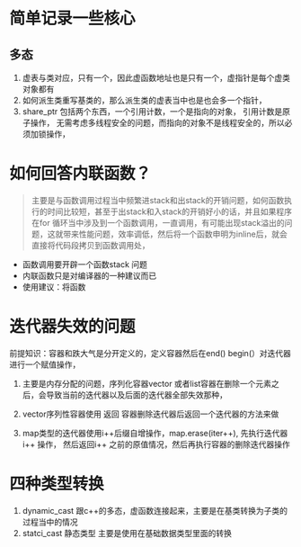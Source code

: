 # 简单记录一些核心

## 多态
1.  虚表与类对应，只有一个，因此虚函数地址也是只有一个，虚指针是每个虚类对象都有
2. 如何派生类重写基类的，那么派生类的虚表当中也是也会多一个指针，
3. share_ptr 包括两个东西，一个引用计数，一个是指向的对象， 引用计数是原子操作， 无需考虑多线程安全的问题，而指向的对象不是线程安全的，所以必须加锁操作，





# 如何回答内联函数？
>主要是与函数调用过程当中频繁进stack和出stack的开销问题，如何函数执行的时间比较短，甚至于出stack和入stack的开销好小的话，并且如果程序在for 循环当中涉及到一个函数调用，一直调用，有可能出现stack溢出的问题，这就带来性能问题，效率调低，然后将一个函数申明为inline后，就会直接将代码段拷贝到函数调用处，


- 函数调用要开辟一个函数stack 问题
- 内联函数只是对编译器的一种建议而已
- 使用建议：将函数

# 迭代器失效的问题

前提知识：容器和跌大气是分开定义的，定义容器然后在end() begin(）对迭代器进行一个赋值操作，

1. 主要是内存分配的问题，序列化容器vector 或者list容器在删除一个元素之后，会导致当前的迭代器以及后面的迭代器全部失效那种，


1. vector序列性容器使用 返回 容器删除迭代器后返回一个迭代器的方法来做
2. map类型的迭代器使用i++后缀自增操作，map.erase(iter++), 先执行迭代器i++ 操作， 然后返回i++ 之前的原值情况，然后再执行容器的删除迭代器操作

# 四种类型转换
 1. dynamic\_cast  跟c++的多态，虚函数连接起来，主要是在基类转换为子类的过程当中的情况
 2. statci\_cast 静态类型 主要是使用在基础数据类型里面的转换 